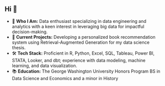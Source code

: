 ## Hi 👋

- 🌟 **Who I Am:** Data enthusiast specializing in data engineering and analytics with a keen interest in leveraging big data for impactful decision-making.
- 🔭 **Current Projects:** Developing a personalized book recommendation system using Retrieval-Augmented Generation for my data science thesis.
- 🛠️ **Tech Stack:** Proficient in R, Python, Excel, SQL, Tableau, Power BI, STATA, Looker, and dbt; experience with data modeling, machine learning, and data visualization.
- 📚 **Education:** The George Washington University Honors Program BS in Data Science and Economics and a minor in History
